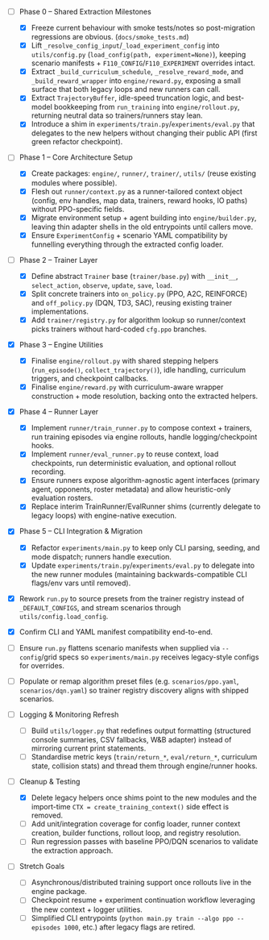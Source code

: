- [ ] Phase 0 – Shared Extraction Milestones
  - [x] Freeze current behaviour with smoke tests/notes so post-migration regressions are obvious. (`docs/smoke_tests.md`)
  - [x] Lift `_resolve_config_input`/`_load_experiment_config` into `utils/config.py` (`load_config(path, experiment=None)`), keeping scenario manifests + `F110_CONFIG`/`F110_EXPERIMENT` overrides intact.
  - [x] Extract `_build_curriculum_schedule`, `_resolve_reward_mode`, and `_build_reward_wrapper` into `engine/reward.py`, exposing a small surface that both legacy loops and new runners can call.
  - [x] Extract `TrajectoryBuffer`, idle-speed truncation logic, and best-model bookkeeping from `run_training` into `engine/rollout.py`, returning neutral data so trainers/runners stay lean.
  - [x] Introduce a shim in `experiments/train.py`/`experiments/eval.py` that delegates to the new helpers without changing their public API (first green refactor checkpoint).

- [ ] Phase 1 – Core Architecture Setup
  - [x] Create packages: `engine/`, `runner/`, `trainer/`, `utils/` (reuse existing modules where possible).
  - [x] Flesh out `runner/context.py` as a runner-tailored context object (config, env handles, map data, trainers, reward hooks, IO paths) without PPO-specific fields.
  - [x] Migrate environment setup + agent building into `engine/builder.py`, leaving thin adapter shells in the old entrypoints until callers move.
  - [x] Ensure `ExperimentConfig` + scenario YAML compatibility by funnelling everything through the extracted config loader.

- [ ] Phase 2 – Trainer Layer
  - [x] Define abstract `Trainer` base (`trainer/base.py`) with `__init__`, `select_action`, `observe`, `update`, `save`, `load`.
  - [x] Split concrete trainers into `on_policy.py` (PPO, A2C, REINFORCE) and `off_policy.py` (DQN, TD3, SAC), reusing existing trainer implementations.
  - [x] Add `trainer/registry.py` for algorithm lookup so runner/context picks trainers without hard-coded `cfg.ppo` branches.

- [x] Phase 3 – Engine Utilities
  - [x] Finalise `engine/rollout.py` with shared stepping helpers (`run_episode()`, `collect_trajectory()`), idle handling, curriculum triggers, and checkpoint callbacks.
  - [x] Finalise `engine/reward.py` with curriculum-aware wrapper construction + mode resolution, backing onto the extracted helpers.

- [x] Phase 4 – Runner Layer
  - [x] Implement `runner/train_runner.py` to compose context + trainers, run training episodes via engine rollouts, handle logging/checkpoint hooks.
  - [x] Implement `runner/eval_runner.py` to reuse context, load checkpoints, run deterministic evaluation, and optional rollout recording.
  - [x] Ensure runners expose algorithm-agnostic agent interfaces (primary agent, opponents, roster metadata) and allow heuristic-only evaluation rosters.
  - [x] Replace interim TrainRunner/EvalRunner shims (currently delegate to legacy loops) with engine-native execution.

- [x] Phase 5 – CLI Integration & Migration
  - [x] Refactor `experiments/main.py` to keep only CLI parsing, seeding, and mode dispatch; runners handle execution.
  - [x] Update `experiments/train.py`/`experiments/eval.py` to delegate into the new runner modules (maintaining backwards-compatible CLI flags/env vars until removed).
- [x] Rework `run.py` to source presets from the trainer registry instead of `_DEFAULT_CONFIGS`, and stream scenarios through `utils/config.load_config`.
- [x] Confirm CLI and YAML manifest compatibility end-to-end.
- [ ] Ensure `run.py` flattens scenario manifests when supplied via `--config`/grid specs so `experiments/main.py` receives legacy-style configs for overrides.
- [ ] Populate or remap algorithm preset files (e.g. `scenarios/ppo.yaml`, `scenarios/dqn.yaml`) so trainer registry discovery aligns with shipped scenarios.

- [ ] Logging & Monitoring Refresh
  - [ ] Build `utils/logger.py` that redefines output formatting (structured console summaries, CSV fallbacks, W&B adapter) instead of mirroring current print statements.
  - [ ] Standardise metric keys (`train/return_*`, `eval/return_*`, curriculum state, collision stats) and thread them through engine/runner hooks.

- [ ] Cleanup & Testing
  - [x] Delete legacy helpers once shims point to the new modules and the import-time `CTX = create_training_context()` side effect is removed.
  - [ ] Add unit/integration coverage for config loader, runner context creation, builder functions, rollout loop, and registry resolution.
  - [ ] Run regression passes with baseline PPO/DQN scenarios to validate the extraction approach.

- [ ] Stretch Goals
  - [ ] Asynchronous/distributed training support once rollouts live in the engine package.
  - [ ] Checkpoint resume + experiment continuation workflow leveraging the new context + logger utilities.
  - [ ] Simplified CLI entrypoints (`python main.py train --algo ppo --episodes 1000`, etc.) after legacy flags are retired.
